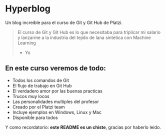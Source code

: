 # Hyperblog
Un blog increible para el curso de Git y Git Hub de Platzi.
> El curso de Git y Git Hub es lo que necesitaba para triplicar mi salario y lanzarme a la industria del tejido de lana sintetica con Machine Learning
> - Yo

## En este curso veremos de todo:
* Todos los comandos de Git
* El flujo de trabajo en Git Hub
* El verdadero amor por las buenas practicas
* Trucos muy locos
* Las personalidades multiples del profesor
* Creado por el Platzi team
* Incluye ejemplos en Windows, Linux y Mac
* Disponible para todos

Y como recordatorio: **este README es un chiste**, gracias por haberlo leido.
